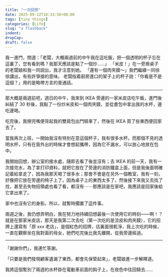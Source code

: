 ```yaml
---
title: "一次回想"
date: 2025-09-22T10:33:56+08:00
tags: [tiny things]
categories: [Life]
slug: "a flashback"
indent: 
dropCap: 
draft: false
---
```


我一進門，問道：「老闆，大概兩週前的中午我在這吃飯，把一個透明的杯子忘在這裏了，您有看到嗎？我那天應該是點了一個炒……」
「米皮！」在一旁擦桌子的老闆娘和我一同説出，我才注意到她。
「還有一個肉夾饃～」我們繼續一同徐徐講出，有些許爭搶的意味。
老闆指着廚房進口的架子上的杯子説：「你看是不是這個？」用的是略帶方言的普通話。

---

那大概是兩週前吧，週日的中午，我來到 IKEA 旁邊的一家米皮店吃午飯，進門後糾結了 30 秒後，我點了一份炒米皮和一個肉夾饃，並從書包中拿出我的水杯，邊吃邊喝。

吃完後，我擦完嘴便背起我的雙肩包出門騎車了，然後在 IKEA 買了些東西便回家去了。

當我再次上班，一開始我沒有特別在意這個杯子，我有很多水杯。而那個不見的透明水杯，只有在我外出的時候才會想起攜帶，因為它不漏水，可以放心地放在包中。

我開始回想，辦公室的接水處，隨即去看了後並沒有；去 IKEA 的前一天，我有一次接完水，為了拿打印資料，就把它放在了旁邊的消防鐵盒上面，但是我後面明確記着給拿走了，因為我那天喝了很多水；那會不會是在另外一個教室，我有一刻，好像把它放在旁邊的椅子上了，因為桌子上的東西太多了，然後接下來我又去找了找，甚至去失物招領處也看了看，都沒有⋯⋯那應該是在家吧，我應該是回家後給它拿出來了。

家中也沒有它的身影。所以，就暫時擱置了這件事。

兩週之後，我仍想弄明白，我在努力地持續回想最後一次使用它的時刻——啊！？就是在那家米皮店，那天是我第二次去吃（第一次吃的是涼皮和肉夾饃），它的招牌上還寫有「原 xxx 老店」，是個紅色的招牌，店裏面很乾淨，我上次吃的時候，一直在觀察坐在我對面的母女，她們吃完後比我先離開，從我旁邊經過。

---

「謝謝你們」，我連忙答謝。

「只要是我們發現顧客遺漏了東西，都會先保管起來」，老闆娘進一步解釋道。

我將這個暫別了兩週的水杯掛在電動車前面的鈎子上，在夜色中往回騎去……
